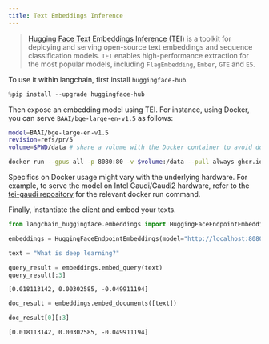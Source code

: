 ```yaml
---
title: Text Embeddings Inference
---
```


>[Hugging Face Text Embeddings Inference (TEI)](https://huggingface.co/docs/text-embeddings-inference/index) is a toolkit for deploying and serving open-source
> text embeddings and sequence classification models. `TEI` enables high-performance extraction for the most popular models,
>including `FlagEmbedding`, `Ember`, `GTE` and `E5`.

To use it within langchain, first install `huggingface-hub`.

```python
%pip install --upgrade huggingface-hub
```

Then expose an embedding model using TEI. For instance, using Docker, you can serve `BAAI/bge-large-en-v1.5` as follows:

```bash
model=BAAI/bge-large-en-v1.5
revision=refs/pr/5
volume=$PWD/data # share a volume with the Docker container to avoid downloading weights every run

docker run --gpus all -p 8080:80 -v $volume:/data --pull always ghcr.io/huggingface/text-embeddings-inference:0.6 --model-id $model --revision $revision
```

Specifics on Docker usage might vary with the underlying hardware. For example, to serve the model on Intel Gaudi/Gaudi2 hardware, refer to the [tei-gaudi repository](https://github.com/huggingface/tei-gaudi) for the relevant docker run command.

Finally, instantiate the client and embed your texts.

```python
from langchain_huggingface.embeddings import HuggingFaceEndpointEmbeddings
```

```python
embeddings = HuggingFaceEndpointEmbeddings(model="http://localhost:8080")
```

```python
text = "What is deep learning?"
```

```python
query_result = embeddings.embed_query(text)
query_result[:3]
```

```output
[0.018113142, 0.00302585, -0.049911194]
```

```python
doc_result = embeddings.embed_documents([text])
```

```python
doc_result[0][:3]
```

```output
[0.018113142, 0.00302585, -0.049911194]
```
